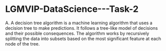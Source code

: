 # LGMVIP-DataScience---Task-2

A. A decision tree algorithm is a machine learning algorithm that uses a decision tree to make predictions. It follows a tree-like model of decisions and their possible consequences. The algorithm works by recursively splitting the data into subsets based on the most significant feature at each node of the tree. 
